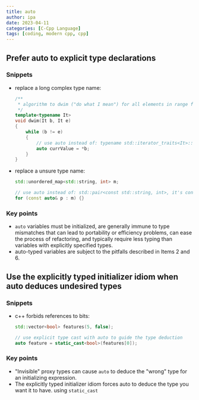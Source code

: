 ```yaml
---
title: auto
author: ipa
date: 2023-04-11
categories: [C-Cpp Language]
tags: [coding, modern cpp, cpp]
---
```


## Prefer auto to explicit type declarations

### Snippets

- replace a long complex type name:

  ```c++
  /** 
   * algorithm to dwim ("do what I mean") for all elements in range from b to e
   */
  template<typename It> 
  void dwim(It b, It e)
  {
      while (b != e) 
      {
          // use auto instead of: typename std::iterator_traits<It>::value_type
          auto currValue = *b;
      }
  }
  ```

- replace a unsure type name:

  ```c++
  std::unordered_map<std::string, int> m;
  
  // use auto instead of: std::pair<const std::string, int>, it's const!
  for (const auto& p : m) {}
  ```

### Key points

- `auto` variables must be initialized, are generally immune to type mismatches that can lead to portability or efficiency problems, can ease the process of refactoring, and typically require less typing than variables with explicitly specified types.
- auto-typed variables are subject to the pitfalls described in Items 2 and 6.

## Use the explicitly typed initializer idiom when auto deduces undesired types

### Snippets

- c++ forbids references to bits:

  ```c++
  std::vector<bool> features(5, false);
  
  // use explicit type cast with auto to guide the type deduction
  auto feature = static_cast<bool>(features[0]);
  ```

### Key points

- "Invisible" proxy types can cause `auto` to deduce the "wrong" type for an initializing expression.
- The explicitly typed initializer idiom forces auto to deduce the type you want it to have. using `static_cast`

